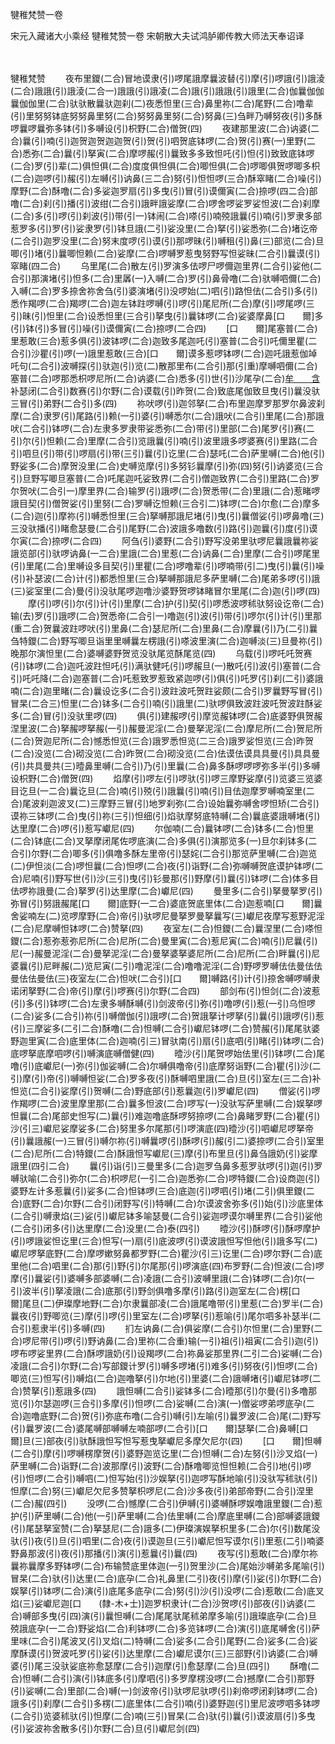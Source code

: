 犍稚梵赞一卷


宋元入藏诸大小乘经
犍稚梵赞一卷
宋朝散大夫试鸿胪卿传教大师法天奉诏译


　　

犍稚梵赞
　　夜布里鑁(二合)冒地谟隶(引)啰尾誐摩曩波替(引)摩(引)啰誐(引)誐淩(二合)誐誐(引)誐淩(二合一)誐誐(引)誐凌(二合)誐(引)誐誐(引)誐里(二合)伽曩伽伽曩伽伽里(二合)驮驮散曩驮迦刹(二)夜悉怛里(三合)鼻里祢(二合)尾野(二合)噜辈(引)里努努钵底努努鼻里努(二合)努努鼻里努(二合)努鼻(三)刍畔乃嚩努夜(引)多酥啰曩啰曩弥多钵(引)多嚩设(引)枳野(二合)僧贺(四)
　　夜建那里波(二合)讷婆(二合)曩(引)喃(引)迦贺迦贺迦迦贺(引)贺(引)呬贺底钵啰(二合)贺(引)赛(一)里野(二合)悉弥(二合)曩(引)拏寅(二合)摩啰赧(引)曩致多多致怛吒(引)怛(引)致致底钵啰(二合)罗(引)辈(二)俱怛俱(二合)度度俱怛俱(二合)唧怛俱(二合)啰唧俱贺啰唧多枳(二合)迦啰(引)赧(引)左嚩(引)讷鼻(三二合)努(引)怛怛啰(三合)酥窣睹(二合)噪(引)摩野(二合)酥噜(二合)多娑迦罗扇(引)多曳(引)冒(引)谟儞寅(二合)捺啰(四二合)部噜(二合)刹(引)播(引)波绀(二合引)誐畔誐娑摩(二合)啰舍啰娑罗娑怛波(二合)刹摩(二合)多(引)啰(引)刹波(引)带(引一)钵闹(二合)嗏(引)喃殑誐曩(引)喃(引)罗隶多部惹罗多(引)罗(引)娑隶罗(引)钵旦誐(二引)娑没里(二合)拏(引)娑悉弥(二合)堵讫帝(二合引)迦罗没里(二合)努末度啰(引)谟(引)那啰昧(引)嚩租(引)鼻(三)部览(二合)旦唧(引)堵(引)曩唧怛赖(二合)娑摩(二合)啰嚩罗惹曳努野写怛娑昧(二合引)曩谟(引)窣睹(四二合)
　　乌里尾(二合)散左(引)罗演多佉啰尸啰儞迦里界(二合引)娑他(二合引)那演堵(引)怛多(二合)里羼(一)入嚩(二合)罗(引)鼻骨噜(二合)驮嚩呬儞(二合)入嚩(二合)罗多捺舍祢舍刍(引)婆演堵(引)没啰始(二)呬(引)路怛佉(二合引)多(引)悉作羯啰(二合)羯啰(二合)迦左钵跓啰嚩(引)啰(引)尾尼所(二合)摩(引)啰尾啰(三引)昧(引)怛里(二合)设悉怛里(三合引)拏曳(引)曩钵啰(二合)娑婆摩鼻[口　　爾]多(引)钵(引)多冒(引)噪(引)谟儞寅(二合)捺啰(二合四)
　　[口　　爾]尾塞普(二合)里惹敢(三合)惹多俱(引)波钵啰(二合)迦致多尾迦吒(引)塞普(二合引)吒儞里瞿(二合引)沙瞿(引)啰(一)誐里惹敢(三合)[口　　爾]谟多惹啰钵啰(二合)迦吒誐惹伽竨吒句(二合引)波嚩探(引)驮迦(引)览(二)散那里布(二合引)那(引重)摩嚩呬儞(二合)塞普(二合)啰那悉枳啰尼所(二合)讷婆(二合)悉多(引)世(引)沙尾孕(二合)[牟　　含](三)补瑟闭(二合引)数赛(引)尔野(二合)谟载(引)昨贺(二合)致底尾伽致旦曳(引)曩没驮三冒(引)弟野(二合引)多(四)
　　祢吠啰(引)迦邻拏(二合)布里迦摩罗那罗尔鼻波刹摩(二合)隶罗(引)尾路(引)赖(一引)婆(引)嚩悉尔(二合)誐吠(二合引)里尾(二合)那誐吠(二合引)钵啰(二合)左隶多罗隶带娑悉弥(二合)带(引)里部(二合)尾罗(引)赛(二引)尔(引)怛赖(二合)里摩(二合引)览誐曩(引)喃(引)波里誐多啰婆赛(引)里路(二合引)呬旦(引)带(引)啰扇(引)带(三引)曩(引)讫里(二合)瑟吒(二合)萨里嚩(二合)他(引)野娑多(二合)摩贺没里(二合)史嚩览摩(引)多努钐曩摩(引)弥(四)努(引)讷婆览(三合引)旦野写唧旦塞普(二合)吒尾迦吒娑致界(二合引)僧迦致界(二合引)里路(二合)罗尔贺吠(二合引一)摩里界(二合)输罗(引)誐啰(二合)贺悉带(二合)里誐(二合)惹睹啰誐目契(引)僧贺娑(引)里努(二合)罗嚩讫怛赖(三合引二)钵啰(二合)尔愈(二合)摩多(二合)迦(引)摩祢(引)嚩悉怛里(三合)拏嚩那誐尼堵(引)曳(引)曩僧娑(引)啰鼻噜(三)三没驮播(引)睹愈瑟曼(二合引)尾野(二合)波誐多噜数(引)路(引)迦曩(引)度(引)谟尔寅(二合)捺啰(二合四)
　　阿刍(引)婆野(二合引)野写没弟里驮啰尼曩誐曩祢娑誐览部(引)驮啰讷鼻(一二合)里誐(二合)里惹(二合)讷鼻(二合)里摩(二合引)啰尾里(引)里尾(二合)里嚩设多目契(引)里瞿(二合)啰噜辈(引)啰喃带(引二)曳(引)曩(引)噪(引)补瑟波(二合)计(引)都悉怛里(三合)拏嚩那誐尼多萨里嚩(二合)尾弟多啰(引)誐(三)娑室里(二合)曼(引)没驮尾啰迦噜沙婆野贺啰钵睹冒尔里尾(二合)迦(引)啰(四)
　　摩(引)啰(引)尔(引)计(引)里摩(二合)护(引)契(引)啰悉波啰秫驮努设讫帝(二合)输(去)罗(引)誐啰(二合)贺悉帝(二合引一)噜迦(引)波(引)带(引)啰尔(引)计(引)里那(重二合)贺曩波跓啰吠(引)里鼻(二合)瑟尼所(二合)里鼻(二合)摩曩(引)乃(二引)曩刍特鑁(二合)野写唧旦诣里里嚩曩左楞誐(引)嗏波里演(二合)迦嚩淡(三)旦曼祢(引)晚那尔演怛里(二合)婆嚩婆野贺览没驮尾览酥尾览(四)
　　乌载(引)啰吒吒贺赛(引)钵啰(二合)迦吒波跓怛吒(引)满驮健吒(引)啰赧旦(一)散吒(引)波(引)塞普(二合引)吒吒降(二合)迦塞普(二合)吒惹致罗惹致紧迦啰(引)俱(引)吒罗(引)刹(二引)婆誐喃(二合)迦里睹(二合)曩设讫多(二合引)波跓波吒贺跓娑颇(二合引)罗曩野写冒(引)冒杲(二合三)怛里(二合)钵多(二合引)喃(引)誐里(二)驮啰俱致波跓波吒贺波跓酥娑多(二合)冒(引)没驮里啰(四)
　　俱(引)建赧啰(引)摩览赧钵啰(二合)底婆野俱贺赧涅里波(二合)拏赧啰拏赧(一引)赧曼泥淫(二合)曼拏泥淫(二合)摩尼所(二合)贺尼所(二合)贺迦尼所(二合)憾悉怛览(三合)誐罗悉怛览(二三合)誐罗娑怛览(三合)昨贺(二合)没览(二合)砌没览(二合)昨贺(二合)砌没览(二合)佉谟佉谟具具曼(引)具具曼(引)共具曼共(三)曀鼻里嚩(二合引)乃(引)里曩(二合)鼻多酥啰啰啰弥多半(引)多嚩设枳野(二合)僧贺(四)
　　焰摩(引)啰左(引)啰驮(引)啰三摩野娑摩(引)览婆三览婆目讫旦(一二合)曩讫旦(二合)喃(引)殑(引)誐曩(引)喃(引)目佉迦摩罗嚩喃室里(二合)尾波刹迦波叉(二)三摩野三冒(引)地罗刹弥(二合)设始曩弥嚩舍啰怛矫(二合引)谟祢三钵啰(二合)曳(引)祢(三引)怛细(引)焰驮摩努底特嚩(二合)曩底婆誐嚩堵(引)达里摩(二合)啰(引)惹写巘尼(四)
　　尔伽喃(二合)曩钵啰(二合)钵多(二合)怛里(二合)钵底(二合)叉拏摩闭尾佐啰底演(二合)多俱(引)演那览多(一)旦尔刹钵多(二合引)尔野(二合)唧多(引)俱噜多酥左里帝(引)瑟姹(二合引)那览萨里嚩(二合)迦览(二)伊怛淡(二合)啰怛曩(二合)怛啰(二合)夜(引)诣野(二合)弥嚩嚩贺底谟护钵啰(二合)尼喃(引)野写世(引)沙(三引)曳(引)钐曼那(引)野摩(引)曩(引)钵啰(二合)体多目佉啰祢誐曼(二合)拏罗(引)达里摩(二合)巘尼(四)
　　曼里多(二合引)拏曼拏罗(引)弥冒(引)努誐赧尾[口　　爾]底野(一二合)婆底贺底里体(二合)迦惹喃[口　　爾]曩舍娑喃左(二)览啰摩野(二合)帝(引)驮啰尼曼拏罗曼拏曩写(三)巘尼夜摩写惹野泥淫(二合)尼摩嚩怛钵啰(二合)赞拏(四)
　　夜室左(二合)怛鑁(二合)曩涅里(二合)嗏怛鑁(二合)惹弥惹弥尼所(二合)尼所(二合)曼里寅(二合)惹尼寅(二合)喃(引)尼曩(引)尼(一)赧曼泥淫(二合)曼拏泥淫(二合)曼拏婆拏婆尼所(二合)尼所(二合)畔曩(引)尼婆曩(引)尼畔赧(二)览尼寅(二引)噜泥淫(二合)噜噜泥淫(二合)野啰罗嚩佉佉曼佉佉曼佉佉曼佉(三)夜室左(二合)怛吠(二合引)[口　　爾]嚩路(引)计(引)捺舍嚩啰嚩隶诺闭拏野(二合)帝(引)摩(引)啰赛(引)尔野(二合四)
　　部剑布(引)怛剑(二合)波惹(引)多(引)钵啰(二合)左隶多嚩酥嚩(引)剑波帝(引)弥(引)噜啰(引)惹(一引)乌怛啰(二合)娑多(二合引)祢(引)嚩僧伽(引)誐啰(二合)贺誐拏计啰拏(引)曩(引)誐啰(引)惹(引)三摩娑多(二引二合)酥噜(二合)怛嚩(二合引)巘尼钵啰(二合)赞赧(引)尾尾驮婆野迦里寅(二合)底里体(二合)迦喃(引三)冒驮南(引)扇(引)底呬(引)睹(引)钵啰(二合)底啰拏底摩呬啰(引)嚩演底嚩僧健(四)
　　曀沙(引)尾贺啰始佉里(引)钵啰(二合)尾噜(引)底巘尼(一)弥(引)伽娑嚩(二合)尔嚩俱噜帝(引)底摩努诣野(二合)瞿(引)沙(二引)摩(引)帝(引)嚩嚩怛娑(二合)罗多夜(引)酥嚩呬里誐(二合)旦(引)室左(三二合)补怛览(二合引)娑摩(引)贺嚩(二合)野底部(引)惹曩迦(引)罗巘尼(四)
　　僧娑(引)啰作羯啰(二合)波里摩里那(二合)曩多怛波(二合)啰写(一)没驮写萨里嚩(二合)娱拏啰怛曩(二合)尾部史怛写(二)曩(引)难迦噜底酥啰努捺啰(二合)鼻睹罗野(二合)瞿(引)沙(引三)巘尼娑摩娑多(二合)努里多尔尾那(引)啰演底(四)曀沙(引)呬巘尼啰拏帝(引)曩誐赧(一)三冒(引)嚩尔祢(引)嚩曩啰(引)酥啰(引)赧(引二)婆捺啰(二合引)室里(二合)尼所(二合)特鑁(二合)酥誐怛写巘尼(三)摩(引)布里旦(引)鼻刍誐奶(引)娑摩誐里(四引二合)
　　曩(引)诣(引)三曼里多(二合)迦罗刍鼻多惹罗驮啰(引)迦(引)罗嚩驮喻(二合引)弥尔(二合)枳啰尼(一引二合)迦悉弥(二合)啰特鑁(二合)设商迦(引)婆野左计多惹曩(引)娑多(二合)怛钵啰(三合)底迦(引)啰呬(引)堵(二引)俱里鑁(二合)底野(二合)尔野(二合引)闭野写(引)特嚩(二合)尔谟波舍弥多(引)始(引)沙底里体(二合引)嚩隶焰(三)娑(引)巘尼钵多喻瑟曼(二合引)娑迦啰谟尔嚩里界(二合引)娑他(二合引)闭多(引)达里摩(二合)没里(二合)泰(四引)
　　曀沙(引)酥啰(引)酥啰摩护(引)啰誐娑怛讫里(三合)怛写(一)扇(引)底波啰(引)谟波誐怛写怛他(引)誐多写(二)巘尼啰拏底野(二合)摩啰嫰努鼻都罗野(二合)瞿沙(引三)讫里(二合)啰尔野(二合)底里他(二合)呬里(二合)那(引)野(引)尔尾那(引)啰演底(四)布罗野(二合)怛波(二合)啰摩(引)曩娑(引)婆嚩多部婆嚩(二合)凌誐(二合引)波嚩里誐(二合)钵啰(二合)尔(一引)波半(引)拏凌誐(二合)底那(引)野剑俱噜多摩(引)路(引)迦室左(二合)楞[口　　爾]尾旦(二)伊璨摩地野(二合)尔隶曩部凌(二合)誐尾噜带(引)里惹(二合)罗半(二合)曩夜(引)野唧览(三)摩(引)啰(引)里室左(二合)啰拏(引)惹喻(引)尾尔呬多补瑟半(二合引)惹隶半(引)多嚩(四)
　　扪左讷鼻(二合)俱娑摩(二合引)尔怛里(二合)里野(二合)啰尼带(引)啰(引)野讷鼻(二合)里祢(二合重)输(一引)祖(引)祖寅(二合引)迦(引)啰布啰娑里界(二合)酥啰誐奶(引)设羯啰(二合)祢鼻娑那里界(二引二合)娑嚩(二合)凌誐(二合引)尔野(二合)写部鑁计罗(引)嚩多啰堵(引)难多(引)努夜(引)怛啰(二合)唧览(三)怛写(引)嚩焰(二合)迦噜拏(引)尔地(引)里婆(二合)誐嚩堵(引)巘尼钵啰(二合)赞拏(引)惹誐多(四)
　　誐怛嚩(二合引)娑钵多(二合)曀那(引)尔曼(引)多噜那览(引)尔瑟迦啰(三合引)多摩(引)怛啰(二合)娑嚩(二合)演(一)僧娑啰弟啰底孕(二合)迦噜底野(二合)贺(引)弥底布噜(二合引)嚩(引)左喻(引)曩罗波(二合)尾(二)野写(引)曩罗波(二合)婆尾嚩部嚩嚩左喃部啰(二合引)[口　　爾]瑟拏(二合)鼻嚩[口　　爾]旦(三)部夜(引)驮酥誐怛写怛写惹曳拏巘尼多摩欠尼尔(四)
　　[口　　爾]怛嚩(二合引)摩(引)啰嚩楞摩贺(引)婆野迦览讫里(二合)怛嚩(二合)左努(引)沙叉焰(一)萨里嚩(二合)诣野(二合)波那摩(引)波野(二合)酥噜唧览怛怛赖(二合引)地(引)啰(引)怛啰(二合引)嚩呬(二)怛写始(引)沙娱拏(引)迦啰写酥地喻(引)没驮写秫驮(引)怛摩(二合)努(三)巘尼欠尼多赞拏枳啰尼(二合)沙多夜(引)弟部帝野(二合引)涅里(二合)赧(四引)
　　没啰(二合)憾摩(二合引)伊嚩(引)婆嚩酥啰娱噜誐里鑁(二合)惹护(引)萨里嚩(二合)他(一引)萨里嚩(二合)佉里嚩(二合)摩底里嚩(二合)部嚩婆誐鑁(引)尾瑟拏室赞(二合)拏瑟尼(二合)誐多(二)伊璨演娱拏枳里多(二合)尔(引)数尾没驮(引)夜(引)旦(引)呬里(二合)夜(引)谟迦旦(三引)巘尼怛写谟尔(引)里惹(二引)喃婆野鼻那波(引)夜(引)那播(引)演(引)惹曩(引)曩(四)
　　夜写(引)惹敢(二合)摩尔祢曩祢曩摩多野钵啰(二合)布输赞底里体迦(一引)贺里沙(二合)尾始沙嚩弟多尾喻(引)冒杲(二合)驮(引)达里(二合)底孕(二合)礼鼻里(二引)夜(引)摩(引)娑(引)尔野(二合)娱拏(引)钵啰(二合)演(引)底尾多底孕(二合)努(引)沙(引)没啰(二合)惹敢(二合)底叉焰(三)娑巘尼迦[口　　(隸-木+士)]迦罗枳隶计(二合)沙贺啰(引)部夜(引)讷婆(二合)嚩部多曳(引四)演(引)曩怛嚩(二合)尾尾驮尾秫弟摩多喻(引)誐璨底孕(二合)旦殑誐底孕(一二合)野娑焰(二合)利钵啰(二合)多览钵啰(二合)演(引)底尾嚩舍(引)萨里味(二合引)尾波叉(引)叉焰(二)特嚩(二合)娑多(二合引)尾野(二合)娑多(二合)娑摩酥谟(引)贺波吒罗(引)娑(引)达里摩(二合)巘尼谟尔(三)三部野(引)讷婆(二合)嚩婆(引)尾三没驮娑底祢愈瑟摩(二合引)迦摩(引)愈瑟摩(二合)旦(四引)
　　酥噜(二合)怛嚩(二合引)演(引)钵底多(引)摩呬(引)多罗摩楞没啰(二合)撼摩(二合引)那野(引)娑嚩(二合)里部(二合)嚩(一)剑波帝(引)驮啰尼驮啰(引)刹帝啰闭刹钵啰(二合)誐多(引)刹摩(二合引)多楞(二)底里体(二合引)喃(引)婆野迦(引)里尼波啰呬多钵啰(二合引)览婆秫驮(引)怛摩(二合)喃(三引)冒杲(二合)驮(引)曩(引)谟波扇(引)多曳(引)娑波祢舍散多(引)尔野(二合)旦(引)巘尼剑(四)


